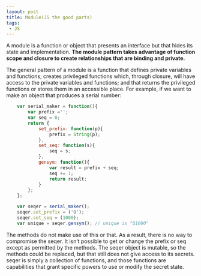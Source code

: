 ```yaml
---
layout: post
title: Module(JS the good parts)
tags:
 - JS
---
```


A module is a function or object that presents an interface but that hides its state and implementation. <b>The module pattern takes advantage of function scope and closure to create relationships that are binding and private. </b>

The general pattern of a module is a function that defines private variables and functions; creates privileged functions which, through closure, will have access to the private variables and functions; and that returns the privileged functions or stores them in an accessible place. For example, if we want to make an object that produces a serial number:

```javascript
    var serial_maker = function(){
        var prefix ='';
        var seq = 0;
        return {
            set_prefix: function(p){
                prefix = String(p);
            },
            set_seq: function(s){
                seq = s;
            },
            gensym: function(){
                var result = prefix + seq;
                seq += 1;
                return result;
            }
        };
    };

    var seqer = serial_maker();
    seqer.set_prefix = ('Q');
    seqer.set_seq = (1000);
    var unique = seqer.gensym(); // unique is "Q1000"
```

The methods do not make use of this or that. As a result, there is no way to compromise the seqer. It isn’t possible to get or change the prefix or seq except as permitted by the methods. The seqer object is mutable, so the methods could be replaced, but that still does not give access to its secrets. seqer is simply a collection of functions, and those functions are capabilities that grant specific powers to use or modify the secret state.